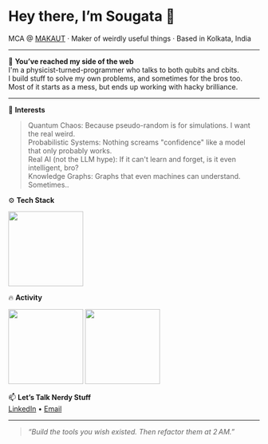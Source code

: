 <h1 align="left">Hey there, I’m Sougata 👋</h1>
<p align="left">MCA @ <a href="https://makautwb.ac.in/">MAKAUT</a> · Maker of weirdly useful things · Based in Kolkata, India</p>

---

🐛 **You’ve reached my side of the web**  
I'm a physicist-turned-programmer who talks to both qubits and cbits.  
I build stuff to solve my own problems, and sometimes for the bros too.  
Most of it starts as a mess, but ends up working with hacky brilliance.

---

🧠 **Interests**  
> Quantum Chaos: Because pseudo-random is for simulations. I want the real weird.<br>
> Probabilistic Systems: Nothing screams "confidence" like a model that only probably works.<br>
> Real AI (not the LLM hype): If it can't learn and forget, is it even intelligent, bro?<br>
> Knowledge Graphs: Graphs that even machines can understand. Sometimes..<br>

⚙️ **Tech Stack**
<p align="left">
  <img src="https://github-readme-stats.vercel.app/api/top-langs/?username=jnsougata&layout=compact&theme=github_dark&hide_border=true" height="150">
</p>



🔥 **Activity**
<p align="left">
  <img src="https://github-readme-stats.vercel.app/api?username=jnsougata&show_icons=true&theme=github_dark&hide_title=true&hide_border=true" height="150">
  <img src="https://streak-stats.demolab.com?user=jnsougata&theme=github-dark&hide_border=true" height="150">
</p>

📫 **Let’s Talk Nerdy Stuff**  
[LinkedIn](https://linkedin.com/in/jnsougata) • [Email](mailto:jnsougata@gmail.com)

---

> _“Build the tools you wish existed. Then refactor them at 2 AM.”_
